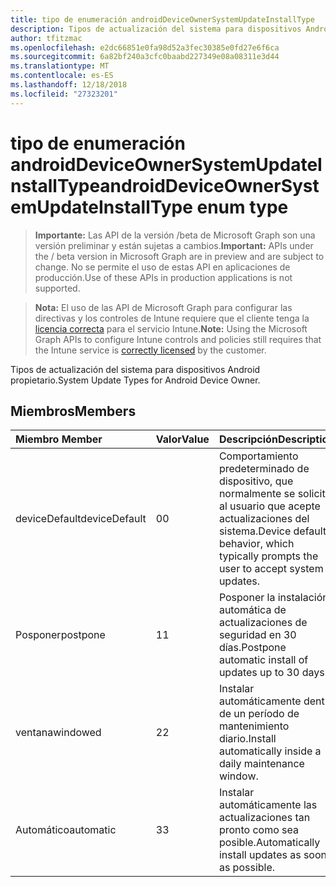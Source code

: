 ```yaml
---
title: tipo de enumeración androidDeviceOwnerSystemUpdateInstallType
description: Tipos de actualización del sistema para dispositivos Android propietario.
author: tfitzmac
ms.openlocfilehash: e2dc66851e0fa98d52a3fec30385e0fd27e6f6ca
ms.sourcegitcommit: 6a82bf240a3cfc0baabd227349e08a08311e3d44
ms.translationtype: MT
ms.contentlocale: es-ES
ms.lasthandoff: 12/18/2018
ms.locfileid: "27323201"
---
```

# <a name="androiddeviceownersystemupdateinstalltype-enum-type"></a><span data-ttu-id="ca842-103">tipo de enumeración androidDeviceOwnerSystemUpdateInstallType</span><span class="sxs-lookup"><span data-stu-id="ca842-103">androidDeviceOwnerSystemUpdateInstallType enum type</span></span>

> <span data-ttu-id="ca842-104">**Importante:** Las API de la versión /beta de Microsoft Graph son una versión preliminar y están sujetas a cambios.</span><span class="sxs-lookup"><span data-stu-id="ca842-104">**Important:** APIs under the / beta version in Microsoft Graph are in preview and are subject to change.</span></span> <span data-ttu-id="ca842-105">No se permite el uso de estas API en aplicaciones de producción.</span><span class="sxs-lookup"><span data-stu-id="ca842-105">Use of these APIs in production applications is not supported.</span></span>

> <span data-ttu-id="ca842-106">**Nota:** El uso de las API de Microsoft Graph para configurar las directivas y los controles de Intune requiere que el cliente tenga la [licencia correcta](https://go.microsoft.com/fwlink/?linkid=839381) para el servicio Intune.</span><span class="sxs-lookup"><span data-stu-id="ca842-106">**Note:** Using the Microsoft Graph APIs to configure Intune controls and policies still requires that the Intune service is [correctly licensed](https://go.microsoft.com/fwlink/?linkid=839381) by the customer.</span></span>

<span data-ttu-id="ca842-107">Tipos de actualización del sistema para dispositivos Android propietario.</span><span class="sxs-lookup"><span data-stu-id="ca842-107">System Update Types for Android Device Owner.</span></span>
## <a name="members"></a><span data-ttu-id="ca842-108">Miembros</span><span class="sxs-lookup"><span data-stu-id="ca842-108">Members</span></span>
|<span data-ttu-id="ca842-109">Miembro	</span><span class="sxs-lookup"><span data-stu-id="ca842-109">Member</span></span>|<span data-ttu-id="ca842-110">Valor</span><span class="sxs-lookup"><span data-stu-id="ca842-110">Value</span></span>|<span data-ttu-id="ca842-111">Descripción</span><span class="sxs-lookup"><span data-stu-id="ca842-111">Description</span></span>|
|:---|:---|:---|
|<span data-ttu-id="ca842-112">deviceDefault</span><span class="sxs-lookup"><span data-stu-id="ca842-112">deviceDefault</span></span>|<span data-ttu-id="ca842-113">0</span><span class="sxs-lookup"><span data-stu-id="ca842-113">0</span></span>|<span data-ttu-id="ca842-114">Comportamiento predeterminado de dispositivo, que normalmente se solicita al usuario que acepte actualizaciones del sistema.</span><span class="sxs-lookup"><span data-stu-id="ca842-114">Device default behavior, which typically prompts the user to accept system updates.</span></span>|
|<span data-ttu-id="ca842-115">Posponer</span><span class="sxs-lookup"><span data-stu-id="ca842-115">postpone</span></span>|<span data-ttu-id="ca842-116">1</span><span class="sxs-lookup"><span data-stu-id="ca842-116">1</span></span>|<span data-ttu-id="ca842-117">Posponer la instalación automática de actualizaciones de seguridad en 30 días.</span><span class="sxs-lookup"><span data-stu-id="ca842-117">Postpone automatic install of updates up to 30 days.</span></span>|
|<span data-ttu-id="ca842-118">ventana</span><span class="sxs-lookup"><span data-stu-id="ca842-118">windowed</span></span>|<span data-ttu-id="ca842-119">2</span><span class="sxs-lookup"><span data-stu-id="ca842-119">2</span></span>|<span data-ttu-id="ca842-120">Instalar automáticamente dentro de un período de mantenimiento diario.</span><span class="sxs-lookup"><span data-stu-id="ca842-120">Install automatically inside a daily maintenance window.</span></span>|
|<span data-ttu-id="ca842-121">Automático</span><span class="sxs-lookup"><span data-stu-id="ca842-121">automatic</span></span>|<span data-ttu-id="ca842-122">3</span><span class="sxs-lookup"><span data-stu-id="ca842-122">3</span></span>|<span data-ttu-id="ca842-123">Instalar automáticamente las actualizaciones tan pronto como sea posible.</span><span class="sxs-lookup"><span data-stu-id="ca842-123">Automatically install updates as soon as possible.</span></span>|





